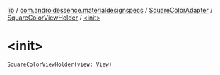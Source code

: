 [lib](../../../index.md) / [com.androidessence.materialdesignspecs](../../index.md) / [SquareColorAdapter](../index.md) / [SquareColorViewHolder](index.md) / [&lt;init&gt;](./-init-.md)

# &lt;init&gt;

`SquareColorViewHolder(view: `[`View`](https://developer.android.com/reference/android/view/View.html)`)`